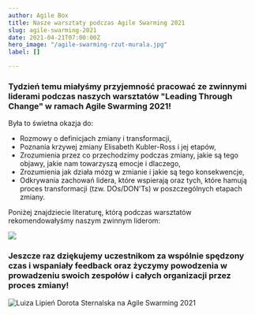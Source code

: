 ```yaml
---
author: Agile Box
title: Nasze warsztaty podczas Agile Swarming 2021
slug: agile-swarming-2021
date: 2021-04-21T07:00:00Z
hero_image: "/agile-swarming-rzut-murala.jpg"
label: []

---
```

### Tydzień temu miałyśmy przyjemność pracować ze zwinnymi liderami podczas naszych warsztatów "Leading Through Change" w ramach Agile Swarming 2021!

Była to świetna okazja do:

* Rozmowy o definicjach zmiany i transformacji,
* Poznania krzywej zmiany Elisabeth Kubler-Ross i jej etapów,
* Zrozumienia przez co przechodzimy podczas zmiany, jakie są tego objawy, jakie nam towarzyszą emocje i dlaczego,
* Zrozumienia jak działa mózg w zmianie i jakie są tego konsekwencje,
* Odkrywania zachowań lidera, które wspierają oraz tych, które hamują proces transformacji (tzw. DOs/DON'Ts) w poszczególnych etapach zmiany.

Poniżej znajdziecie literaturę, którą podczas warsztatów rekomendowałyśmy  naszym zwinnym liderom:

![](/agile-swarming-polecana-literatura.jpg)

### Jeszcze raz dziękujemy uczestnikom za wspólnie spędzony czas i wspaniały feedback oraz życzymy powodzenia w prowadzeniu swoich zespołów i całych organizacji przez proces zmiany!‍

![Luiza Lipień Dorota Sternalska na Agile Swarming 2021](/dsc_6449pp_male_agileswarming.jpg "Agile Box na Agile Swarming 2021")